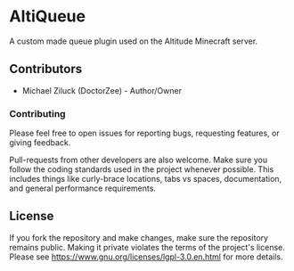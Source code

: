 # AltiQueue

A custom made queue plugin used on the Altitude Minecraft server.

## Contributors

- Michael Ziluck (DoctorZee) - Author/Owner

### Contributing

Please feel free to open issues for reporting bugs, requesting features, or giving feedback.

Pull-requests from other developers are also welcome. Make sure you follow the coding standards used in the project whenever possible. This includes things like curly-brace locations, tabs vs spaces, documentation, and general performance requirements.

## License

If you fork the repository and make changes, make sure the repository remains public. Making it private violates the terms of the project's license. Please see https://www.gnu.org/licenses/lgpl-3.0.en.html for more details.
